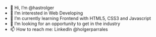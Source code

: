 - 👋 Hi, I’m @hastrolger
- 👀 I’m interested in Web Developing
- 🌱 I’m currently learning Frontend with HTML5, CSS3 and Javascript 
- 💞️ I’m looking for an opportunity to get in the industry
- 📫 How to reach me: LinkedIn @holgerparrales

<!---
hastrolger/hastrolger is a ✨ special ✨ repository because its `README.md` (this file) appears on your GitHub profile.
You can click the Preview link to take a look at your changes.
--->
